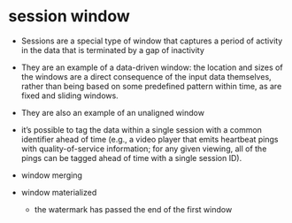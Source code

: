 # session window
+ Sessions are a special type of window that captures a period of activity in the data that is terminated by a gap of inactivity
+ They are an example of a data-driven window: the location and sizes of the windows are a direct consequence of the input data themselves, rather than being based on some predefined pattern within time, as are fixed and sliding windows.
+ They are also an example of an unaligned window
+ it’s possible to tag the data within a single session with a common identifier ahead of time (e.g., a video player that emits heartbeat pings with quality-of-service information; for any given viewing, all of the pings can be tagged ahead of time with a single session ID). 

+ window merging

+ window materialized
    + the watermark has passed the end of the first window

    
